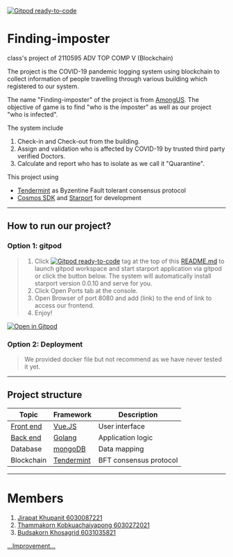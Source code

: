 [![Gitpod ready-to-code](https://img.shields.io/badge/Gitpod-ready--to--code-blue?logo=gitpod)](https://gitpod.io/#https://github.com/chantmk/Finding-imposter)
# Finding-imposter
 class's project of 2110595 ADV TOP COMP V (Blockchain) 

The project is the COVID-19 pandemic logging system using blockchain to collect information of people travelling through various building which registered to our system.

The name "Finding-imposter" of the project is from [AmongUS](http://www.innersloth.com/gameAmongUs.php). The objective of game is to find "who is the imposter" as well as our project "who is infected".

The system include
1. Check-in and Check-out from the building.
2. Assign and validation who is affected by COVID-19 by trusted third party verified Doctors.
3. Calculate and report who has to isolate as we call it "Quarantine".


 This project using 
 - [Tendermint](https://tendermint.com/) as Byzentine Fault tolerant consensus protocol
 - [Cosmos SDK](https://docs.cosmos.network/)  and [Starport](https://github.com/tendermint/starport) for development

---
## How to run our project?
###  **Option 1: gitpod**
> 1. Click [![Gitpod ready-to-code](https://img.shields.io/badge/Gitpod-ready--to--code-blue?logo=gitpod)](https://gitpod.io/#https://github.com/chantmk/Finding-imposter) tag at the top of this [README.md](README.md) to launch gitpod workspace and start starport application via gitpod or click the button below. The system will automatically install starport version 0.0.10 and serve for you.
> 2. Click Open Ports tab at the console.
> 3. Open Browser of port 8080 and add (link) to the end of link to access our frontend.
> 4. Enjoy!

[![Open in Gitpod](https://gitpod.io/button/open-in-gitpod.svg)](https://gitpod.io/#https://github.com/<your-org>/<your-project>)


### **Option 2: Deployment**

> We provided docker file but not recommend as we have never tested it yet.

---
## Project structure
|Topic|Framework|Description|
|-|-|-|
|[Front end](doc/Frontend.md)| [Vue.JS](https://nodejs.org/en/) | User interface 
|[Back end](doc/Backend.md)| [Golang](https://golang.org/) | Application logic
|Database|[mongoDB](https://www.mongodb.com/)|Data mapping
|Blockchain| [Tendermint](https://tendermint.com/)| BFT consensus protocol

---
# Members
1. [Jirapat Khupanit 6030087221](https://github.com/focusjk)
2. [Thammakorn Kobkuachaiyapong 6030272021](https://github.com/chantmk)
3. [Budsakorn Khosagrid 6031035821](https://github.com/mingokl02135)

[...Improvement...](doc/Improvement.md)
